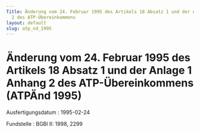 ```yaml
---
Title: Änderung vom 24. Februar 1995 des Artikels 18 Absatz 1 und der Anlage 1 Anhang
  2 des ATP-Übereinkommens
layout: default
slug: atp_nd_1995
---
```


# Änderung vom 24. Februar 1995 des Artikels 18 Absatz 1 und der Anlage 1 Anhang 2 des ATP-Übereinkommens (ATPÄnd 1995)

Ausfertigungsdatum
:   1995-02-24

Fundstelle
:   BGBl II: 1998, 2299

